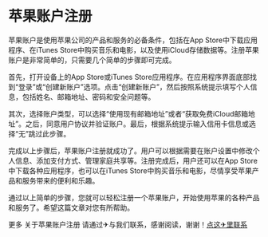 # 苹果账户注册

苹果账户是使用苹果公司的产品和服务的必备条件，包括在App Store中下载应用程序、在iTunes Store中购买音乐和电影，以及使用iCloud存储数据等。注册苹果账户是非常简单的，只需要几个简单的步骤即可完成。

首先，打开设备上的App Store或iTunes Store应用程序。在应用程序界面底部找到“登录”或“创建新账户”选项。点击“创建新账户”，然后按照系统提示填写个人信息，包括姓名、邮箱地址、密码和安全问题等。

其次，选择账户类型，可以选择“使用现有邮箱地址”或者“获取免费iCloud邮箱地址”。之后，同意用户协议并验证账户。最后，根据系统提示输入信用卡信息或选择“无”跳过此步骤。

完成以上步骤后，苹果账户注册就成功了。用户可以根据需要在账户设置中修改个人信息、添加支付方式、管理家庭共享等。注册完成后，用户还可以在App Store中下载各种应用程序，也可以在iTunes Store中购买音乐和电影，尽情享受苹果产品和服务带来的便利和乐趣。

通过以上简单的步骤，您就可以轻松注册一个苹果账户，开始使用苹果的各种产品和服务了。希望这篇文章对您有所帮助。

更多 关于苹果账户注册 请通过✈与我们联系，感谢阅读，谢谢！[点这✈里联系](https://ss.k02.cc)